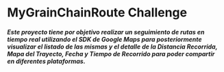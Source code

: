 # MyGrainChainRoute Challenge
##### Este proyecto tiene por objetivo realizar un seguimiento de rutas en tiempo real utilizando el SDK de Google Maps para posteriormente visualizar el listado de las mismas y el detalle de la *Distancia Recorrida, Mapa del Trayecto, Fecha y Tiempo de Recorrido* para poder compartir en diferentes plataformas.
